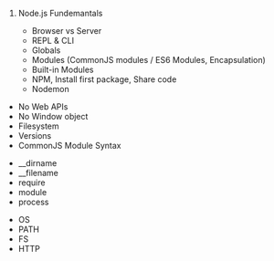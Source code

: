 1. Node.js Fundemantals

   - Browser vs Server
   - REPL & CLI
   - Globals
   - Modules (CommonJS modules / ES6 Modules, Encapsulation)
   - Built-in Modules
   - NPM, Install first package, Share code
   - Nodemon

<!-- Browser vs Server -->

- No Web APIs
- No Window object
- Filesystem
- Versions
- CommonJS Module Syntax

<!-- Globals  -->

- \_\_dirname
- \_\_filename
- require
- module
- process

<!--  Built-in Modules -->

- OS
- PATH
- FS
- HTTP
